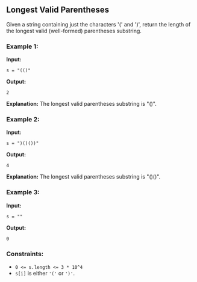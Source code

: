## Longest Valid Parentheses

Given a string containing just the characters '(' and ')', return the length of the longest valid (well-formed) parentheses substring.

### Example 1:

**Input:**
```plaintext
s = "(()"
```
**Output:**
```plaintext
2
```
**Explanation:** The longest valid parentheses substring is "()".

### Example 2:

**Input:**
```plaintext
s = ")()())"
```
**Output:**
```plaintext
4
```
**Explanation:** The longest valid parentheses substring is "()()".

### Example 3:

**Input:**
```plaintext
s = ""
```
**Output:**
```plaintext
0
```

### Constraints:
- `0 <= s.length <= 3 * 10^4`
- `s[i]` is either `'('` or `')'`. 
